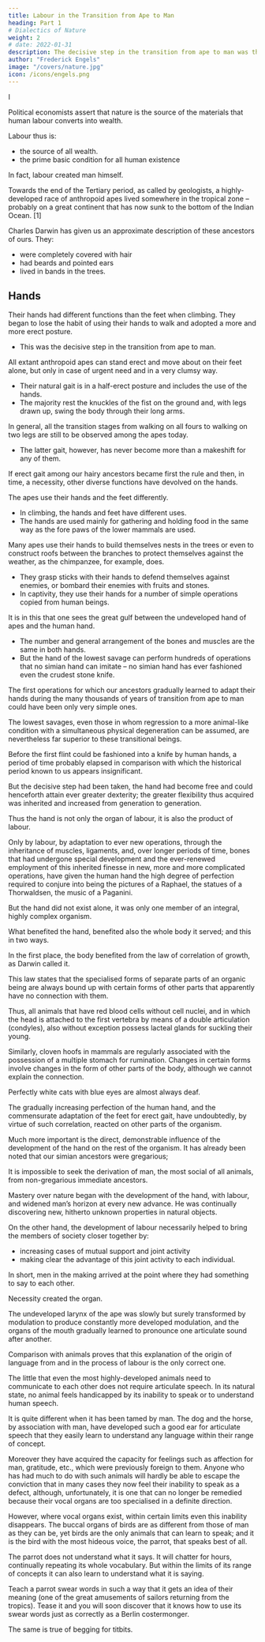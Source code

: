```yaml
---
title: Labour in the Transition from Ape to Man
heading: Part 1
# Dialectics of Nature
weight: 2
# date: 2022-01-31
description: The decisive step in the transition from ape to man was the adoption of a more and more erect posture.
author: "Frederick Engels"
image: "/covers/nature.jpg"
icon: /icons/engels.png
---
```



<!-- Works of Frederick Engels 1876 -->

<!-- monkey playing
Written: in May-June 1876;
First published: in Die Neue Zeit 1895-06;
Translated: from the German by Clemens Dutt;
First published in English: by Progress Publishers, Moscow, 1934; -->

<!-- This article was intended to introduce a larger work which Engels planned to call Die drei Grundformen der Knechtschaft – Outline of the General Plan. Engels never finished it, nor even this intro, which breaks off at the end. It would be included in Dialectics of Nature. -->

I

Political economists assert that nature is the source of the materials that human labour converts into wealth.

Labour thus is:
- the source of all wealth. 
- the prime basic condition for all human existence

In fact, labour created man himself.

<!-- Many hundreds of thousands of years ago, during an epoch, not yet definitely determinable, of that period of the earth’s history known to  as the -->

Towards the end of the Tertiary period, as called by geologists, a highly-developed race of anthropoid apes lived somewhere in the tropical zone – probably on a great continent that has now sunk to the bottom of the Indian Ocean. [1]

Charles Darwin has given us an approximate description of these ancestors of ours. They:
- were completely covered with hair
- had beards and pointed ears
- lived in bands in the trees.

<!-- First, owing to their way of living which meant that  -->

## Hands

Their hands had different functions than the feet when climbing. They began to lose the habit of using their hands to walk and adopted a more and more erect posture. 
- This was the decisive step in the transition from ape to man.

All extant anthropoid apes can stand erect and move about on their feet alone, but only in case of urgent need and in a very clumsy way. 
- Their natural gait is in a half-erect posture and includes the use of the hands. 
- The majority rest the knuckles of the fist on the ground and, with legs drawn up, swing the body through their long arms. 

In general, all the transition stages from walking on all fours to walking on two legs are still to be observed among the apes today. 
- The latter gait, however, has never become more than a makeshift for any of them.

If erect gait among our hairy ancestors became first the rule and then, in time, a necessity, other diverse functions have devolved on the hands. 

The apes use their hands and the feet differently.
- In climbing, the hands and feet have different uses. 
- The hands are used mainly for gathering and holding food in the same way as the fore paws of the lower mammals are used. 

Many apes use their hands to build themselves nests in the trees or even to construct roofs between the branches to protect themselves against the weather, as the chimpanzee, for example, does.
- They grasp sticks with their hands to defend themselves against enemies, or bombard their enemies with fruits and stones.
- In captivity, they use their hands for a number of simple operations copied from human beings. 

It is in this that one sees the great gulf between the undeveloped hand of apes and the human hand.
 <!-- that has been highly perfected by hundreds of thousands of years of labour.  -->
- The number and general arrangement of the bones and muscles are the same in both hands.
- But the hand of the lowest savage can perform hundreds of operations that no simian hand can imitate – no simian hand has ever fashioned even the crudest stone knife.

The first operations for which our ancestors gradually learned to adapt their hands during the many thousands of years of transition from ape to man could have been only very simple ones. 

The lowest savages, even those in whom regression to a more animal-like condition with a simultaneous physical degeneration can be assumed, are nevertheless far superior to these transitional beings. 

Before the first flint could be fashioned into a knife by human hands, a period of time probably elapsed in comparison with which the historical period known to us appears insignificant. 

But the decisive step had been taken, the hand had become free and could henceforth attain ever greater dexterity; the greater flexibility thus acquired was inherited and increased from generation to generation.

Thus the hand is not only the organ of labour, it is also the product of labour.

Only by labour, by adaptation to ever new operations, through the inheritance of muscles, ligaments, and, over longer periods of time, bones that had undergone special development and the ever-renewed employment of this inherited finesse in new, more and more complicated operations, have given the human hand the high degree of perfection required to conjure into being the pictures of a Raphael, the statues of a Thorwaldsen, the music of a Paganini.

But the hand did not exist alone, it was only one member of an integral, highly complex organism. 

What benefited the hand, benefited also the whole body it served; and this in two ways.

In the first place, the body benefited from the law of correlation of growth, as Darwin called it. 

This law states that the specialised forms of separate parts of an organic being are always bound up with certain forms of other parts that apparently have no connection with them. 

Thus, all animals that have red blood cells without cell nuclei, and in which the head is attached to the first vertebra by means of a double articulation (condyles), also without exception possess lacteal glands for suckling their young. 

Similarly, cloven hoofs in mammals are regularly associated with the possession of a multiple stomach for rumination. Changes in certain forms involve changes in the form of other parts of the body, although we cannot explain the connection. 

Perfectly white cats with blue eyes are almost always deaf. 

The gradually increasing perfection of the human hand, and the commensurate adaptation of the feet for erect gait, have undoubtedly, by virtue of such correlation, reacted on other parts of the organism. 

<!-- However, this action has not as yet been sufficiently investigated for us to be able to do more here than to state the fact in general terms. -->

Much more important is the direct, demonstrable influence of the development of the hand on the rest of the organism. It has already been noted that our simian ancestors were gregarious; 

It is impossible to seek the derivation of man, the most social of all animals, from non-gregarious immediate ancestors.

Mastery over nature began with the development of the hand, with labour, and widened man’s horizon at every new advance. He was continually discovering new, hitherto unknown properties in natural objects. 

On the other hand, the development of labour necessarily helped to bring the members of society closer together by:
- increasing cases of mutual support and joint activity
- making clear the advantage of this joint activity to each individual. 

In short, men in the making arrived at the point where they had something to say to each other. 

Necessity created the organ. 

The undeveloped larynx of the ape was slowly but surely transformed by modulation to produce constantly more developed modulation, and the organs of the mouth gradually learned to pronounce one articulate sound after another.

Comparison with animals proves that this explanation of the origin of language from and in the process of labour is the only correct one. 

The little that even the most highly-developed animals need to communicate to each other does not require articulate speech. In its natural state, no animal feels handicapped by its inability to speak or to understand human speech. 

It is quite different when it has been tamed by man. The dog and the horse, by association with man, have developed such a good ear for articulate speech that they easily learn to understand any language within their range of concept. 

Moreover they have acquired the capacity for feelings such as affection for man, gratitude, etc., which were previously foreign to them. Anyone who has had much to do with such animals will hardly be able to escape the conviction that in many cases they now feel their inability to speak as a defect, although, unfortunately, it is one that can no longer be remedied because their vocal organs are too specialised in a definite direction. 

However, where vocal organs exist, within certain limits even this inability disappears. The buccal organs of birds are as different from those of man as they can be, yet birds are the only animals that can learn to speak; and it is the bird with the most hideous voice, the parrot, that speaks best of all. 

The parrot does not understand what it says. It will chatter for hours, continually repeating its whole vocabulary. But within the limits of its range of concepts it can also learn to understand what it is saying. 

Teach a parrot swear words in such a way that it gets an idea of their meaning (one of the great amusements of sailors returning from the tropics). Tease it and you will soon discover that it knows how to use its swear words just as correctly as a Berlin costermonger. 

The same is true of begging for titbits.
